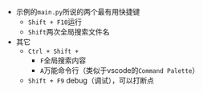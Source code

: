 - 示例的`main.py`所说的两个最有用快捷键
  - `Shift + F10`运行
  - `Shift`两次全局搜索文件名
- 其它
  - `Ctrl + Shift +`
    - `F`全局搜索内容
    - `A`万能命令行（类似于vscode的`Command Palette`）
  - `Shift + F9` debug（调试），可以打断点